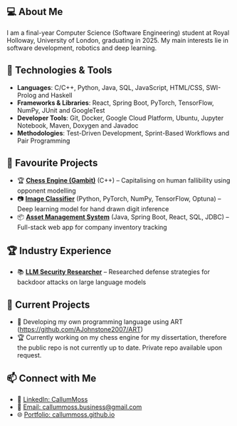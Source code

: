 ## 💻 About Me
I am a final-year Computer Science (Software Engineering) student at Royal Holloway, University of London, graduating in 2025. My main interests lie in software development, robotics and deep learning.

## 🔧 Technologies & Tools
- **Languages**: C/C++, Python, Java, SQL, JavaScript, HTML/CSS, SWI-Prolog and Haskell
- **Frameworks & Libraries**: React, Spring Boot, PyTorch, TensorFlow, NumPy, JUnit and GoogleTest
- **Developer Tools**: Git, Docker, Google Cloud Platform, Ubuntu, Jupyter Notebook, Maven, Doxygen and Javadoc
- **Methodologies**: Test-Driven Development, Sprint-Based Workflows and Pair Programming

## 🚀 Favourite Projects
- 🏆 [**Chess Engine (Gambit)**](https://github.com/CallumMoss/Gambit) (C++) – Capitalising on human fallibility using opponent modelling
- 📷 [**Image Classifier**](https://github.com/CallumMoss/Image_Classifier) (Python, PyTorch, NumPy, TensorFlow, Optuna) – Deep learning model for hand drawn digit inference
- 📦 [**Asset Management System**](https://github.com/CallumMoss/Asset-Management-System) (Java, Spring Boot, React, SQL, JDBC) – Full-stack web app for company inventory tracking

## 🏆 Industry Experience
- 📚 [**LLM Security Researcher**](https://github.com/CallumMoss/Mitigating_Backdoor_Attacks_in_LLMs) – Researched defense strategies for backdoor attacks on large language models

## 🔭 Current Projects
- 📜 Developing my own programming language using ART (https://github.com/AJohnstone2007/ART)
- 🏆 Currently working on my chess engine for my dissertation, therefore the public repo is not currently up to date. Private repo available upon request.
  
## 📫 Connect with Me
- 💼 [LinkedIn: CallumMoss](https://linkedin.com/in/callum-moss)
- 📧 [Email: callummoss.business@gmail.com](mailto:callummoss.business@gmail.com)
- 🌐 [Portfolio: callummoss.github.io](https://callummoss.github.io)
